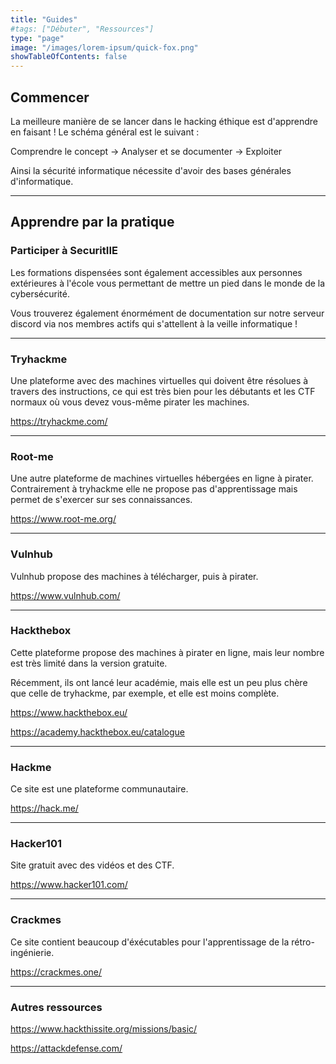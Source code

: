 ```yaml
---
title: "Guides"
#tags: ["Débuter", "Ressources"]
type: "page"
image: "/images/lorem-ipsum/quick-fox.png"
showTableOfContents: false
---
```


## Commencer

La meilleure manière de se lancer dans le hacking éthique est d'apprendre en faisant !
Le schéma général est le suivant :

Comprendre le concept -> Analyser et se documenter -> Exploiter

Ainsi la sécurité informatique nécessite d'avoir des bases générales d'informatique.

---

## Apprendre par la pratique

### Participer à SecuritIIE

Les formations dispensées sont également accessibles aux personnes extérieures à l'école vous permettant de mettre un pied dans le monde de la cybersécurité.

Vous trouverez également énormément de documentation sur notre serveur discord via nos membres actifs qui s'attellent à la veille informatique !

---

### Tryhackme 

Une plateforme avec des machines virtuelles qui doivent être résolues à travers des instructions, ce qui est très bien pour les débutants et les CTF normaux où vous devez vous-même pirater les machines.

https://tryhackme.com/

---

### Root-me

Une autre plateforme de machines virtuelles hébergées en ligne à pirater. Contrairement à tryhackme elle ne propose pas d'apprentissage mais permet de s'exercer sur ses connaissances.

https://www.root-me.org/

---

### Vulnhub

Vulnhub propose des machines à télécharger, puis à pirater.

https://www.vulnhub.com/

---

### Hackthebox 

Cette plateforme propose des machines à pirater en ligne, mais leur nombre est très limité dans la version gratuite.

Récemment, ils ont lancé leur académie, mais elle est un peu plus chère que celle de tryhackme, par exemple, et elle est moins complète.

https://www.hackthebox.eu/
 
https://academy.hackthebox.eu/catalogue

---

### Hackme

Ce site est une plateforme communautaire.

https://hack.me/

---

### Hacker101

Site gratuit avec des vidéos et des CTF.

https://www.hacker101.com/

---

### Crackmes

Ce site contient beaucoup d'éxécutables pour l'apprentissage de la rétro-ingénierie.

https://crackmes.one/

---

### Autres ressources

https://www.hackthissite.org/missions/basic/

https://attackdefense.com/

